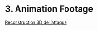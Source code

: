 # 3. Animation Footage

[Reconstruction 3D de l’attaque](../Garland%203c4b60b393d9465c8d145df1c604c7d6/Reconstruction%203D%20de%20l%E2%80%99attaque%20e74620d265a8460e9c2f8a13c395fcb3.md)